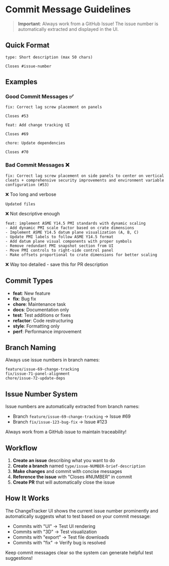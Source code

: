 # Commit Message Guidelines

> **Important**: Always work from a GitHub Issue! The issue number is automatically extracted and displayed in the UI.

## Quick Format

```
type: Short description (max 50 chars)

Closes #issue-number
```

## Examples

### Good Commit Messages ✅

```
fix: Correct lag screw placement on panels

Closes #53
```

```
feat: Add change tracking UI

Closes #69
```

```
chore: Update dependencies

Closes #70
```

### Bad Commit Messages ❌

```
fix: Correct lag screw placement on side panels to center on vertical cleats + comprehensive security improvements and environment variable configuration (#53)
```
❌ Too long and verbose

```
Updated files
```
❌ Not descriptive enough

```
feat: implement ASME Y14.5 PMI standards with dynamic scaling
- Add dynamic PMI scale factor based on crate dimensions
- Implement ASME Y14.5 datum plane visualization (A, B, C)
- Update PMI labels to follow ASME Y14.5 format
- Add datum plane visual components with proper symbols
- Remove redundant PMI snapshot section from UI
- Move PMI controls to right-side control panel
- Make offsets proportional to crate dimensions for better scaling
```
❌ Way too detailed - save this for PR description

## Commit Types

- **feat**: New feature
- **fix**: Bug fix
- **chore**: Maintenance task
- **docs**: Documentation only
- **test**: Test additions or fixes
- **refactor**: Code restructuring
- **style**: Formatting only
- **perf**: Performance improvement

## Branch Naming

Always use issue numbers in branch names:

```
feature/issue-69-change-tracking
fix/issue-71-panel-alignment
chore/issue-72-update-deps
```

## Issue Number System

Issue numbers are automatically extracted from branch names:

- Branch `feature/issue-69-change-tracking` → Issue #69
- Branch `fix/issue-123-bug-fix` → Issue #123

Always work from a GitHub issue to maintain traceability!

## Workflow

1. **Create an issue** describing what you want to do
2. **Create a branch** named `type/issue-NUMBER-brief-description`
3. **Make changes** and commit with concise messages
4. **Reference the issue** with "Closes #NUMBER" in commit
5. **Create PR** that will automatically close the issue

## How It Works

The ChangeTracker UI shows the current issue number prominently and automatically suggests what to test based on your commit message:

- Commits with "UI" → Test UI rendering
- Commits with "3D" → Test visualization
- Commits with "export" → Test file downloads
- Commits with "fix" → Verify bug is resolved

Keep commit messages clear so the system can generate helpful test suggestions!